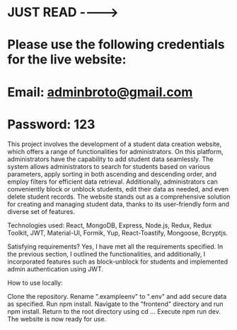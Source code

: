 # JUST READ ---->

# Please use the following credentials for the live website:

# Email: adminbroto@gmail.com
# Password: 123


This project involves the development of a student data creation website, which offers a range of functionalities for administrators. On this platform, administrators have the capability to add student data seamlessly. The system allows administrators to search for students based on various parameters, apply sorting in both ascending and descending order, and employ filters for efficient data retrieval. Additionally, administrators can conveniently block or unblock students, edit their data as needed, and even delete student records. The website stands out as a comprehensive solution for creating and managing student data, thanks to its user-friendly form and diverse set of features.


Technologies used:
React, MongoDB, Express, Node.js, Redux, Redux Toolkit, JWT, Material-UI, Formik, Yup, React-Toastify, Mongoose, Bcryptjs.

Satisfying requirements?
Yes, I have met all the requirements specified. In the previous section, I outlined the functionalities, and additionally, I incorporated features such as block-unblock for students and implemented admin authentication using JWT.

How to use locally:

Clone the repository.
Rename ".exampleenv" to ".env" and add secure data as specified.
Run npm install.
Navigate to the "frontend" directory and run npm install.
Return to the root directory using cd ...
Execute npm run dev.
The website is now ready for use.


